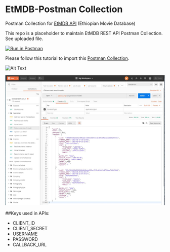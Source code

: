EtMDB-Postman Collection
========================================
Postman Collection for [EtMDB API](https://etmdb.com) (Ethiopian Movie Database)

This repo is a placeholder to maintain EtMDB REST API Postman Collection. See uploaded file.


[![Run in Postman](https://run.pstmn.io/button.svg)](https://documenter.getpostman.com/view/3854522/RWEfMKHm#05828989-a418-4fa6-8225-74d14c7c51bc)

Please follow this tutorial to import this [Postman Collection](https://www.getpostman.com/docs/collections).

![Alt Text](https://github.com/etmdb/etmdb-postman/Images/blob/master/Postman-etmdb.gif)

![Postman](Images/etmdb-api-postman-collection.JPG)

##Keys used in APIs:
- CLIENT_ID
- CLIENT_SECRET
- USERNAME
- PASSWORD
- CALLBACK_URL
